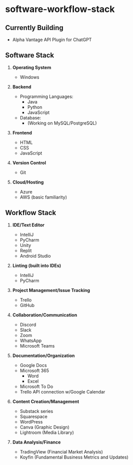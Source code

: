 # software-workflow-stack

## Currently Building
- Alpha Vantage API Plugin for ChatGPT

## Software Stack

1. **Operating System**
   - Windows

2. **Backend**
   - Programming Languages:
     - Java
     - Python
     - JavaScript
   - Database:
     - (Working on MySQL/PostgreSQL)

3. **Frontend**
   - HTML
   - CSS
   - JavaScript

4. **Version Control**
   - Git

5. **Cloud/Hosting**
   - Azure
   - AWS (basic familiarity)

## Workflow Stack

1. **IDE/Text Editor**
   - IntelliJ
   - PyCharm
   - Unity
   - Replit
   - Android Studio

2. **Linting (built into IDEs)**
   - IntelliJ
   - PyCharm

3. **Project Management/Issue Tracking**
   - Trello
   - GitHub

4. **Collaboration/Communication**
   - Discord
   - Slack
   - Zoom
   - WhatsApp
   - Microsoft Teams

5. **Documentation/Organization**
   - Google Docs
   - Microsoft 365
     - Word
     - Excel
   - Microsoft To Do
   - Trello API connection w/Google Calendar

6. **Content Creation/Management**
   - Substack series
   - Squarespace
   - WordPress
   - Canva (Graphic Design)
   - Lightroom (Media Library)

7. **Data Analysis/Finance**
   - TradingView (Financial Market Analysis)
   - Koyfin (Fundamental Business Metrics and Updates)
